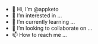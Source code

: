 - 👋 Hi, I’m @appketo
- 👀 I’m interested in ...
- 🌱 I’m currently learning ...
- 💞️ I’m looking to collaborate on ...
- 📫 How to reach me ...

<!---
appketo/appketo is a ✨ special ✨ repository because its `README.md` (this file) appears on your GitHub profile.
You can click the Preview link to take a look at your changes.
--->
